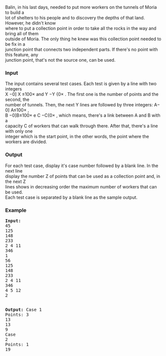<p>Balin, in his last days, needed to put more workers on the tunnels of Moria to build a<br>lot of shelters to his people and to discovery the depths of that land. However, he didn't know<br>where to put a collection point in order to take all the rocks in the way and bring all of them<br>outside of Moria. The only thing he knew was this collection point needed to be fix in a<br>junction point that connects two independent parts. If there's no point with this feature, any<br>junction point, that's not the source one, can be used.</p>
<h3>Input</h3>
<p>The input contains several test cases. Each test is given by a line with two integers<br>X 0 X ≤100 and Y Y 0 . The first one is the number of points and the second, the<br>number of tunnels. Then, the next Y lines are followed by three integers: A 0 A≤100 ,<br>B 0B≤100 e C C0 , which means, there's a link between A and B with a<br>capacity C of workers that can walk through there. After that, there's a line with only one<br>integer which is the start point, in the other words, the point where the workers are divided.</p>
<h3>Output</h3>
<p>For each test case, display it's case number followed by a blank line. In the next line<br>display the number Z of points that can be used as a collection point and, in the next Z<br>lines shows in decreasing order the maximum number of workers that can be used.<br>Each test case is separated by a blank line as the sample output.</p>
<h3>Example</h3>
<pre><strong>Input:</strong>
45 <br>125 <br>148 <br>233 <br>2 4 11 <br>346 <br>1 <br>56 <br>125 <br>148 <br>233 <br>2 4 11 <br>346 <br>4 5 12 <br>2

<strong>Output:</strong>
Case 1<br>Points: 3<br>13<br>13<br>9<br>Case 2<br>Points: 1<br>19</pre>